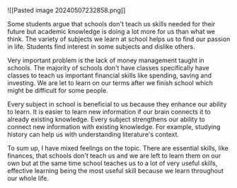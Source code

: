 ![[Pasted image 20240507232858.png]]

Some students argue that schools don't teach us skills needed for their future but academic knowledge is doing a lot more for us than what we think. The variety of subjects we learn at school helps us to find our passion in life. Students find interest in some subjects and dislike others.

Very important problem is the lack of money management taught in schools. The majority of schools don't have classes specifically have classes to teach us important financial skills like spending, saving and investing. We are let to learn on our terms after we finish school which might be difficult for some people.

Every subject in school is beneficial to us because they enhance our ability to learn. It is easier to learn new information if our brain connects it to already existing knowledge. Every subject strengthens our ability to connect new information with existing knowledge. For example, studying history can help us with understanding literature's context.

To sum up, I have mixed feelings on the topic. There are essential skills, like finances, that schools don't teach us and we are left to learn them on our own but at the same time school teaches us to a lot of very useful skills, effective learning being the most useful skill because we learn throughout our whole life.